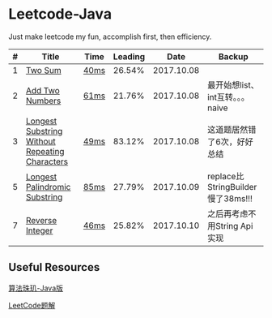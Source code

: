 # Leetcode-Java
Just make leetcode my fun, accomplish first, then efficiency.

|#|Title|Time|Leading|Date|Backup|
|---|----| ----- |----|----|----|
|1|[Two Sum](https://leetcode.com/problems/two-sum/)|[40ms](https://github.com/LeonXtp/Leetcode-Java/blob/71e8141ff24a2704c0b6e375f43eacc9be46c7d1/src/leonxtp/easy/L001_TwoSum.java)|26.54%|2017.10.08||
|2|[Add Two Numbers](https://leetcode.com/problems/add-two-numbers/)| [61ms](https://github.com/LeonXtp/Leetcode-Java/blob/71e8141ff24a2704c0b6e375f43eacc9be46c7d1/src/leonxtp/medium/L002_AddTwoNumbers.java)|21.76%|2017.10.08|最开始想list、int互转。。。naive|
|3|[Longest Substring Without Repeating Characters](https://leetcode.com/problems/longest-substring-without-repeating-characters/)| [49ms](https://github.com/LeonXtp/Leetcode-Java/blob/71e8141ff24a2704c0b6e375f43eacc9be46c7d1/src/leonxtp/medium/L003_LengthOfLongestSubstring.java)|83.12%|2017.10.08|这道题居然错了6次，好好总结|
|5|[Longest Palindromic Substring](https://leetcode.com/problems/longest-palindromic-substring/description/)|[85ms](https://github.com/LeonXtp/Leetcode-Java/blob/e4143eeb231a2b9383cb51179e7b8f7b66a556eb/src/leonxtp/medium/L005_LongestPalindromicSubstring.java)|27.79%|2017.10.09|replace比StringBuilder慢了38ms!!!|
|7|[Reverse Integer](https://leetcode.com/problems/reverse-integer/description/)|[46ms](https://github.com/LeonXtp/Leetcode-Java/blob/dd8a4f718965f509304a9b029b427b5482fd3393/src/leonxtp/easy/L007_ReverseInteger.java)|25.82%|2017.10.10|之后再考虑不用String Api实现|

**Useful Resources**
---
[算法珠玑-Java版](https://soulmachine.gitbooks.io/algorithm-essentials/content/java/)

[LeetCode题解](https://siddontang.gitbooks.io/leetcode-solution/content/)
